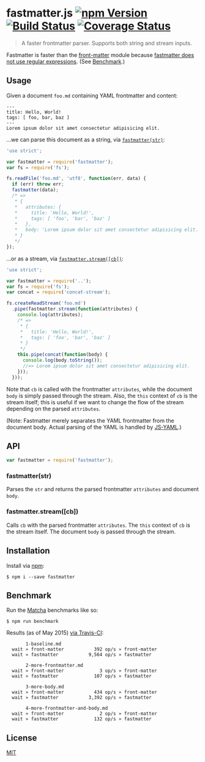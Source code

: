 # fastmatter.js [![npm Version](http://img.shields.io/npm/v/fastmatter.svg?style=flat)](https://www.npmjs.org/package/fastmatter) [![Build Status](https://img.shields.io/travis/yuanqing/fastmatter.svg?style=flat)](https://travis-ci.org/yuanqing/fastmatter) [![Coverage Status](https://img.shields.io/coveralls/yuanqing/fastmatter.svg?style=flat)](https://coveralls.io/r/yuanqing/fastmatter)

> A faster frontmatter parser. Supports both string and stream inputs.

Fastmatter is faster than the [front-matter](https://github.com/jxson/front-matter) module because [fastmatter does not use regular expressions](https://github.com/yuanqing/fastmatter/blob/master/index.js). (See [Benchmark](#benchmark).)

## Usage

Given a document `foo.md` containing YAML frontmatter and content:

```
---
title: Hello, World!
tags: [ foo, bar, baz ]
---
Lorem ipsum dolor sit amet consectetur adipisicing elit.
```

&hellip;we can parse this document as a string, via [`fastmatter(str)`](#fastmatterstr):

```js
'use strict';

var fastmatter = require('fastmatter');
var fs = require('fs');

fs.readFile('foo.md', 'utf8', function(err, data) {
  if (err) throw err;
  fastmatter(data);
  /* =>
   * {
   *   attributes: {
   *     title: 'Hello, World!',
   *     tags: [ 'foo', 'bar', 'baz' ]
   *   },
   *   body: 'Lorem ipsum dolor sit amet consectetur adipisicing elit.'
   * }
   */
});
```

&hellip;or as a stream, via [`fastmatter.stream([cb])`](#fastmatterstreamcb):

```js
'use strict';

var fastmatter = require('..');
var fs = require('fs');
var concat = require('concat-stream');

fs.createReadStream('foo.md')
  .pipe(fastmatter.stream(function(attributes) {
    console.log(attributes);
    /* =>
     * {
     *   title: 'Hello, World!',
     *   tags: [ 'foo', 'bar', 'baz' ]
     * }
     */
    this.pipe(concat(function(body) {
      console.log(body.toString());
      //=> Lorem ipsum dolor sit amet consectetur adipisicing elit.
    }));
  }));
```

Note that `cb` is called with the frontmatter `attributes`, while the document `body` is simply passed through the stream. Also, the `this` context of `cb` is the stream itself; this is useful if we want to change the flow of the stream depending on the parsed `attributes`.

(Note: Fastmatter merely separates the YAML frontmatter from the document body. Actual parsing of the YAML is handled by [JS-YAML](https://github.com/nodeca/js-yaml).)

## API

```js
var fastmatter = require('fastmatter');
```

### fastmatter(str)

Parses the `str` and returns the parsed frontmatter `attributes` and document `body`.

### fastmatter.stream([cb])

Calls `cb` with the parsed frontmatter `attributes`. The `this` context of `cb` is the stream itself. The document `body` is passed through the stream.

## Installation

Install via [npm](https://www.npmjs.org):

```
$ npm i --save fastmatter
```

## Benchmark

Run the [Matcha](https://github.com/logicalparadox/matcha) benchmarks like so:

```
$ npm run benchmark
```

Results (as of May 2015) [via Travis-CI](https://travis-ci.org/yuanqing/fastmatter/jobs/63363139):

```
       1-baseline.md
  wait » front-matter           392 op/s » front-matter
  wait » fastmatter           9,564 op/s » fastmatter

       2-more-frontmatter.md
  wait » front-matter             3 op/s » front-matter
  wait » fastmatter             107 op/s » fastmatter

       3-more-body.md
  wait » front-matter           434 op/s » front-matter
  wait » fastmatter           3,392 op/s » fastmatter

       4-more-frontmatter-and-body.md
  wait » front-matter             2 op/s » front-matter
  wait » fastmatter             132 op/s » fastmatter
```

## License

[MIT](https://github.com/yuanqing/fastmatter/blob/master/LICENSE)
